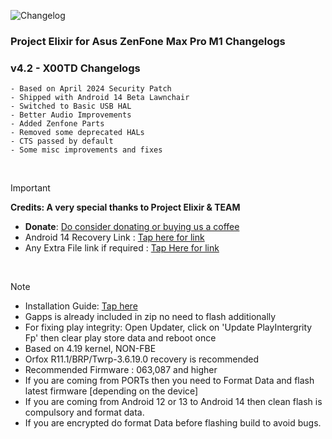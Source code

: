 ![Changelog](https://i.imgur.com/MsgqFFz.png)

### Project Elixir for Asus ZenFone Max Pro M1 Changelogs

### v4.2 - X00TD Changelogs
```
- Based on April 2024 Security Patch
- Shipped with Android 14 Beta Lawnchair
- Switched to Basic USB HAL
- Better Audio Improvements
- Added Zenfone Parts
- Removed some deprecated HALs
- CTS passed by default
- Some misc improvements and fixes
```

<br>

> [!Important]
> **Credits: A very special thanks to Project Elixir & TEAM**
> * **Donate**: [Do consider donating or buying us a coffee](https://projectelixiros.com/donate)
> * Android 14 Recovery Link : [Tap here for link](https://t.me/ZFMaxProM1Cloud/1100)
> * Any Extra File link if required : [Tap Here for link](https://sourceforge.net/projects/project-elixir/files/fourteen)

<br>

> [!Note]
> * Installation Guide: [Tap here](https://projectelixiros.com/download)
> * Gapps is already included in zip no need to flash additionally
> * For fixing play integrity: Open Updater, click on 'Update PlayIntergrity Fp' then clear play store data and reboot once
> * Based on 4.19 kernel, NON-FBE
> * Orfox R11.1/BRP/Twrp-3.6.19.0 recovery is recommended
> * Recommended Firmware : 063,087 and higher
> * If you are coming from PORTs then you need to Format Data and flash latest firmware [depending on the device]
> * If you are coming from Android 12 or 13 to Android 14 then clean flash is compulsory and format data.
> * If you are encrypted do format Data before flashing build to avoid bugs.
